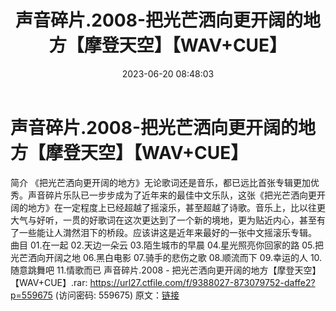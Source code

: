 ﻿---
title: 声音碎片.2008-把光芒洒向更开阔的地方【摩登天空】【WAV+CUE】
date: 2023-06-20 08:48:03
categories: WAV车载音乐、镜像
tags: 华语中文
---
# 声音碎片.2008-把光芒洒向更开阔的地方【摩登天空】【WAV+CUE】

简介
《把光芒洒向更开阔的地方》无论歌词还是音乐，都已远比首张专辑更加优秀。声音碎片乐队已一步步成为了近年来的最佳中文乐队，这张《把光芒洒向更开阔的地方》在一定程度上已经超越了摇滚乐，甚至超越了诗歌。音乐上，比以往更大气与好听，一贯的好歌词在这次更达到了一个新的境地，更为贴近内心，甚至有了一些能让人潸然泪下的桥段。应该讲这是近年来最好的一张中文摇滚乐专辑。
曲目
01.在一起
02.天边一朵云
03.陌生城市的早晨
04.星光照亮你回家的路
05.把光芒洒向开阔之地
06.黑白电影
07.骑手的悲伤之歌
08.顺流而下
09.幸运的人
10.随意跳舞吧
11.情歌而已
声音碎片.2008 - 把光芒洒向更开阔的地方【摩登天空】【WAV+CUE】.rar: https://url27.ctfile.com/f/9388027-873079752-daffe2?p=559675
(访问密码: 559675)
原文：[链接](https://blog.sina.com.cn/s/blog_1647c7e76010312f2.html)
